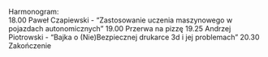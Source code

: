 Harmonogram:\
18.00 Paweł Czapiewski - “Zastosowanie uczenia maszynowego w pojazdach autonomicznych”
19.00 Przerwa na pizzę
19.25 Andrzej Piotrowski - “Bajka o (Nie)Bezpiecznej drukarce 3d i jej problemach”
20.30 Zakończenie
